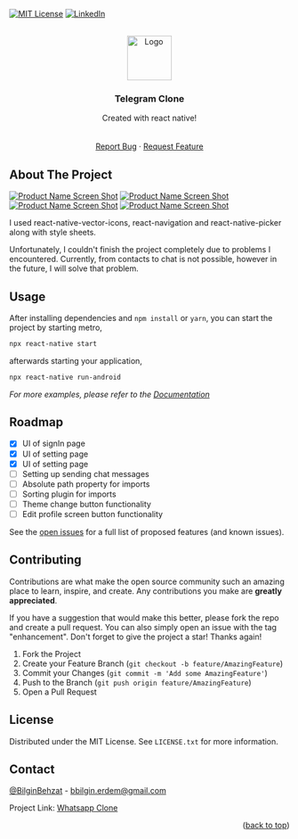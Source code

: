 <a name="readme-top"></a>

[![MIT License][license-shield]][license-url]
[![LinkedIn][linkedin-shield]][linkedin-url]

<!-- PROJECT LOGO -->
<br />
<div align="center">
  <a href="https://github.com/othneildrew/Best-README-Template">
    <img src="./telegramclone/src/assets/images/telegram_logo.png" alt="Logo" width="80">
  </a>

  <h3 align="center">Telegram Clone</h3>

  <p align="center">
    Created with react native!
    <br />
    <br />
    <br />
    <a href="https://github.com/patika-218-akbank-reactnative-bootcamp/assignment-3-kihlaj/issues">Report Bug</a>
    ·
    <a href="https://github.com/patika-218-akbank-reactnative-bootcamp/assignment-3-kihlaj/issues">Request Feature</a>
  </p>
</div>

<!-- ABOUT THE PROJECT -->

## About The Project

[![Product Name Screen Shot][product-screenshot3]](https://example.com)
[![Product Name Screen Shot][product-screenshot4]](https://example.com)
[![Product Name Screen Shot][product-screenshot1]](https://example.com)
[![Product Name Screen Shot][product-screenshot2]](https://example.com)

I used react-native-vector-icons, react-navigation and react-native-picker along with style sheets.

Unfortunately, I couldn't finish the project completely due to problems I encountered. Currently, from contacts to chat is not possible, however in the future, I will solve that problem.

## Usage

After installing dependencies and `npm install` or `yarn`, you can start the project by starting metro,

```bash
npx react-native start
```

afterwards starting your application,

```bash
npx react-native run-android
```

_For more examples, please refer to the [Documentation](https://reactnative.dev/docs/environment-setup)_

<!-- ROADMAP -->

## Roadmap

-   [x] UI of signIn page
-   [x] UI of setting page
-   [x] UI of setting page
-   [ ] Setting up sending chat messages
-   [ ] Absolute path property for imports
-   [ ] Sorting plugin for imports
-   [ ] Theme change button functionality
-   [ ] Edit profile screen button functionality

See the [open issues](https://github.com/othneildrew/Best-README-Template/issues) for a full list of proposed features (and known issues).

<!-- CONTRIBUTING -->

## Contributing

Contributions are what make the open source community such an amazing place to learn, inspire, and create. Any contributions you make are **greatly appreciated**.

If you have a suggestion that would make this better, please fork the repo and create a pull request. You can also simply open an issue with the tag "enhancement".
Don't forget to give the project a star! Thanks again!

1. Fork the Project
2. Create your Feature Branch (`git checkout -b feature/AmazingFeature`)
3. Commit your Changes (`git commit -m 'Add some AmazingFeature'`)
4. Push to the Branch (`git push origin feature/AmazingFeature`)
5. Open a Pull Request

<!-- LICENSE -->

## License

Distributed under the MIT License. See `LICENSE.txt` for more information.

<!-- CONTACT -->

## Contact

[@BilginBehzat](https://twitter.com/BilginBehzat) - bbilgin.erdem@gmail.com

Project Link: [Whatsapp Clone](https://github.com/patika-218-akbank-reactnative-bootcamp/assignment-3-kihlaj)

<p align="right">(<a href="#readme-top">back to top</a>)</p>

[contributors-shield]: https://img.shields.io/github/contributors/othneildrew/Best-README-Template.svg?style=for-the-badge
[contributors-url]: https://github.com/othneildrew/Best-README-Template/graphs/contributors
[forks-shield]: https://img.shields.io/github/forks/othneildrew/Best-README-Template.svg?style=for-the-badge
[forks-url]: https://github.com/othneildrew/Best-README-Template/network/members
[stars-shield]: https://img.shields.io/github/stars/othneildrew/Best-README-Template.svg?style=for-the-badge
[stars-url]: https://github.com/othneildrew/Best-README-Template/stargazers
[issues-shield]: https://img.shields.io/github/issues/othneildrew/Best-README-Template.svg?style=for-the-badge
[issues-url]: https://github.com/othneildrew/Best-README-Template/issues
[license-shield]: https://img.shields.io/github/license/othneildrew/Best-README-Template.svg?style=for-the-badge
[license-url]: https://github.com/othneildrew/Best-README-Template/blob/master/LICENSE.txt
[linkedin-shield]: https://img.shields.io/badge/-LinkedIn-black.svg?style=for-the-badge&logo=linkedin&colorB=555
[linkedin-url]: https://www.linkedin.com/in/bbilginerdem/
[product-screenshot1]: ./telegramclone/src/assets/images/ss-1.png
[product-screenshot2]: ./telegramclone/src/assets/images/ss-2.png
[product-screenshot3]: ./telegramclone/src/assets/images/ss-3.png
[product-screenshot4]: ./telegramclone/src/assets/images/ss-4.png
